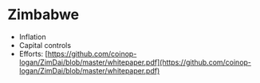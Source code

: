 # Zimbabwe



* Inflation
* Capital controls
* Efforts: [https://github.com/coinop-logan/ZimDai/blob/master/whitepaper.pdf](https://github.com/coinop-logan/ZimDai/blob/master/whitepaper.pdf)

